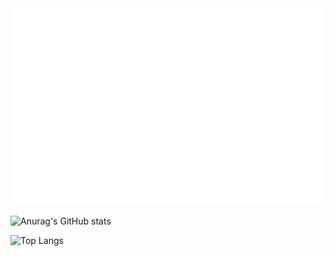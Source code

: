 <a href="#" target="_blank">
  <img src="assets/background.svg" width="1200" alt="trungquandev-official" />
</a>

![Anurag's GitHub stats](https://github-readme-stats.vercel.app/api?username=anhkiet-201&show_icons=true)

![Top Langs](https://github-readme-stats.vercel.app/api/top-langs/?username=anhkiet-201)

